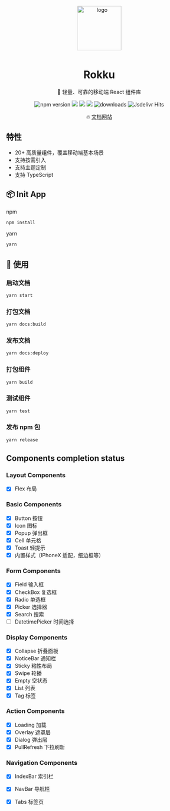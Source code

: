 <p align="center">
    <img alt="logo" src="http://www.rokku.icu/image/logo.png" width="120" style="margin-bottom: 10px;">
</p>

<h1 align="center">Rokku</h1>

<p align="center">🍙 轻量、可靠的移动端 React 组件库</p>

<p align="center">
    <img src="https://img.shields.io/npm/v/@rokku/design.svg?style=flat-square" alt="npm version" />
    <img src="https://img.shields.io/bundlephobia/minzip/@rokku/design?style=flat-square" >
    <img src="https://img.shields.io/github/languages/top/Hyattria/rokku?style=flat-square">
    <img src="https://img.shields.io/librariesio/release/npm/@rokku/design?style=flat-square">
    <img src="https://img.shields.io/npm/dt/@rokku/design.svg?style=flat-square&color=#4fc08d" alt="downloads" />
    <img src="https://img.shields.io/jsdelivr/npm/hm/@rokku/design?style=flat-square" alt="Jsdelivr Hits">
</p>

<p align="center">
  🔥 <a href="http://www.rokku.icu">文档网站</a>
</p>

## 特性

- 20+ 高质量组件，覆盖移动端基本场景
- 支持按需引入
- 支持主题定制
- 支持 TypeScript

## 📦 Init App

npm

```bash
npm install
```

yarn

```bash
yarn
```

## 🔨 使用

### 启动文档

```bash
yarn start
```

### 打包文档

```bash
yarn docs:build
```

### 发布文档

```bash
yarn docs:deploy
```

### 打包组件

```bash
yarn build
```

### 测试组件

```bash
yarn test
```

### 发布 npm 包

```bash
yarn release
```

## Components completion status

### Layout Components

- [x] Flex 布局

### Basic Components

- [x] Button 按钮
- [x] Icon 图标
- [x] Popup 弹出框
- [x] Cell 单元格
- [x] Toast 轻提示
- [x] 内置样式（IPhoneX 适配，细边框等）

### Form Components

- [x] Field 输入框
- [x] CheckBox 复选框
- [x] Radio 单选框
- [x] Picker 选择器
- [x] Search 搜索
- [ ] DatetimePicker 时间选择

### Display Components

- [x] Collapse 折叠面板
- [x] NoticeBar 通知栏
- [x] Sticky 粘性布局
- [x] Swipe 轮播
- [x] Empty 空状态
- [x] List 列表
- [x] Tag 标签

### Action Components

- [x] Loading 加载
- [x] Overlay 遮罩层
- [x] Dialog 弹出层
- [x] PullRefresh 下拉刷新

### Navigation Components

- [x] IndexBar 索引栏
- [x] NavBar 导航栏
- [x] Tabs 标签页

